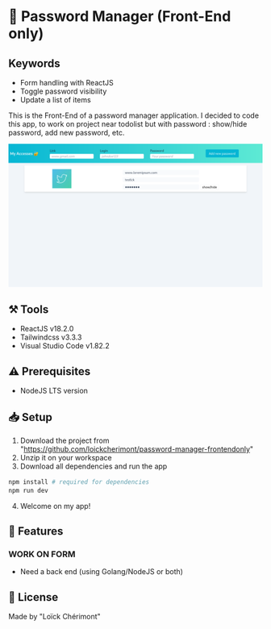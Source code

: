 <!-- 
    MAIN TITLE
    ModelReadme : Replace with project name
    Language : Replace with main language for the project

    Ex: Todo_ReactJS 
-->
# :closed_lock_with_key: Password Manager (Front-End only)

## Keywords
<!-- Section telling about the notions on which we worked
- Form 
- Toggle menu
- States
- ...
 -->
- Form handling with ReactJS
- Toggle password visibility
- Update a list of items

<!-- 
    INTRODUCTION
    Short summary explaining the reasons of the project and tell about worked concepts

    Ex: This is a Front-End project made with HTML, CSS for design and JavaScript to work on client-side validation (Constraint API)
-->

This is the Front-End of a password manager application.
I decided to code this app, to work on project near todolist but with password : show/hide password, add new password, etc. 


<!-- To Do : Add a main page screenshot -->
![PasswordManager_MainView](./github/img/PasswordManager_MainView.png)

<!-- **************************************************************  -->


<!-- 
    TOOLS
    Short list of used tools with their versions

    Ex: 
    - Go v1.18
    - MySQL v8.0.29
    - Bootstrap v5.2.0-beta1
-->
## :hammer_and_pick: Tools
- ReactJS v18.2.0
- Tailwindcss v3.3.3
- Visual Studio Code v1.82.2

<!-- **************************************************************  -->


<!-- 
    PREREQUISITES
    Tell about the required options, softwares, knowledges to possess 
    to run correctly the project 

    Ex: Setup username and password for database in database.go
-->

## :warning: Prerequisites
- NodeJS LTS version

<!-- **************************************************************  -->


<!-- 
    SETUP
    Explain using command lines, the steps to follow to setup the project
    At the end show, the expected result with a image   

    Ex: 
    1. Download the whole project `Travel` on your system
    2. Open your terminal in `Travel`
    ```
    cd Travel
    ```
    3. In `Travel` directory, run:
    ```
    go run github.com/loickcherimont/Travel/main
    ```
    4. If there is no error. Go on your favorite browser and use this line in your URL address bar
    ```
    http://localhost:8080/travel
    ```
    5. Here you are! Welcome in the main page of the Web application

    ![Main page of the application](assets/images/readme_images/mainpage.png)
-->

## :inbox_tray: Setup
1. Download the project from "https://github.com/loickcherimont/password-manager-frontendonly"
2. Unzip it on your workspace
3. Download all dependencies and run the app

```bash
npm install # required for dependencies
npm run dev
```

4. Welcome on my app! 

<!-- **************************************************************  -->

<!-- 
    FEATURES
    List of the main new features, fixes to bring on the project

    Ex:
    - Setup Night/Day mode
    - Add animation when music is playing
-->

## :rocket: Features
### WORK ON FORM
- Need a back end (using Golang/NodeJS or both)

<!-- - Add a footer with copyright -->
<!-- **************************************************************  -->


 <!-- 
    LICENSE
    Write Developer name with used license

    Ex: Made by Loïck Chérimont
        Under MIT License 
 -->

## :key: License
Made by "Loïck Chérimont"
